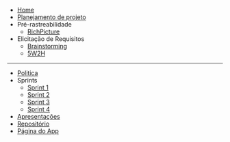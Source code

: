 <!-- docs/_sidebar.md -->
* [Home](/README)
* [Planejamento de projeto](/pages/planning/planning)
* Pré-rastreabilidade
  * [RichPicture](/pages/preTraceability/RichPicture)  
* Elicitação de Requisitos
  * [Brainstorming](/pages/elicitations/brainstorming)
  * [5W2H](/pages/elicitations/5w2h)

---

* [Politica](/pages/policy/policy)
* Sprints
  * [Sprint 1](/pages/sprints/sprint1)
  * [Sprint 2](/pages/sprints/sprint2)
  * [Sprint 3](/pages/sprints/sprint3)
  * [Sprint 4](/pages/sprints/sprint4)
* [Apresentações](./pages/presentations/presentations)
* [Repositório](https://github.com/Requisitos-de-Software/2020.1-Mia-Ajuda)
* [Página do App](https://miaajuda.netlify.app/)
